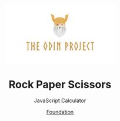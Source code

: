<div align="center">
<a href="https://theodinproject.com/"><img src="https://github.com/yousefelassal/odin-recipes/blob/main/images/top%20logo.png?raw=true" width="300px" height="auto"></a>
<h1>Rock Paper Scissors</h1>
<p>JavaScript Calculator</p>
<p><a href="https://www.theodinproject.com/paths/foundations/courses/foundations">Foundation</a></p>
</div>
